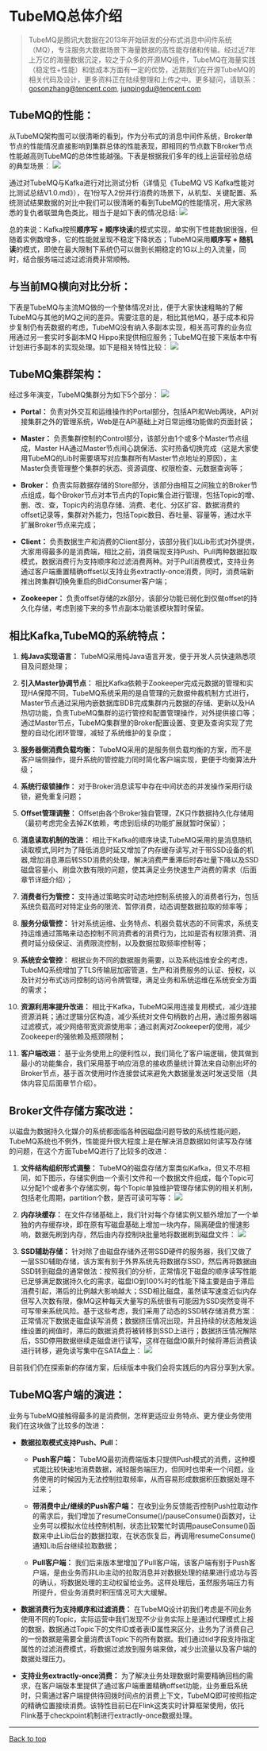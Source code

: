 # TubeMQ总体介绍

> TubeMQ是腾讯大数据在2013年开始研发的分布式消息中间件系统（MQ），专注服务大数据场景下海量数据的高性能存储和传输。经过近7年上万亿的海量数据沉淀，较之于众多的开源MQ组件，TubeMQ在海量实践（稳定性+性能）和低成本方面有一定的优势，近期我们在开源TubeMQ的相关代码及设计，更多资料正在陆续整理和上传之中。更多疑问，请联系： gosonzhang@tencent.com, junpingdu@tencent.com

## TubeMQ的性能： ##
从TubeMQ架构图可以很清晰的看到，作为分布式的消息中间件系统，Broker单节点的性能情况直接影响到集群总体的性能表现，即相同的节点数下Broker节点性能越高则TubeMQ的总体性能越强。下表是根据我们多年的线上运营经验总结的典型场景：
![](img/test_scheme.png)

通过对TubeMQ与Kafka进行对比测试分析（详情见《TubeMQ VS Kafka性能对比测试总结V1.0.md》），在1份写入2份并行消费的场景下，从机型、关键配置、系统测试结果数据的对比中我们可以很清晰的看到TubeMQ的性能情况，用大家熟悉的复仇者联盟角色类比，相当于是如下表的情况总结:
![](img/test_summary.png)

总的来说：Kafka按照**顺序写 + 顺序块读**的模式实现，单实例下性能数据很强，但随着实例数增多，它的性能就呈现不稳定下降状态；TubeMQ采用**顺序写 + 随机读**的模式，即使在最大限制下系统仍可以做到长期稳定的1G以上的入流量，同时，结合服务端过滤过滤消费非常顺畅。

## 与当前MQ横向对比分析： ##
下表是TubeMQ与主流MQ做的一个整体情况对比，便于大家快速粗略的了解TubeMQ与其他的MQ之间的差异。需要注意的是，相比其他MQ，基于成本和异步复制仍有丢数据的考虑，TubeMQ没有纳入多副本实现，相关高可靠的业务应用通过另一套实时多副本MQ Hippo来提供相应服务；TubeMQ在接下来版本中有计划进行多副本的实现处理。如下是相关特性比较：
![](img/mqs_comare.png)

## TubeMQ集群架构： ##
经过多年演变，TubeMQ集群分为如下5个部分：
![](img/sys_structure.png)

- **Portal：** 负责对外交互和运维操作的Portal部分，包括API和Web两块，API对接集群之外的管理系统，Web是在API基础上对日常运维功能做的页面封装；

- **Master：** 负责集群控制的Control部分，该部分由1个或多个Master节点组成，Master HA通过Master节点间心跳保活、实时热备切换完成（这是大家使用TubeMQ的Lib时需要填写对应集群所有Master节点地址的原因），主Master负责管理整个集群的状态、资源调度、权限检查、元数据查询等；

- **Broker：** 负责实际数据存储的Store部分，该部分由相互之间独立的Broker节点组成，每个Broker节点对本节点内的Topic集合进行管理，包括Topic的增、删、改、查，Topic内的消息存储、消费、老化、分区扩容、数据消费的offset记录等，集群对外能力，包括Topic数目、吞吐量、容量等，通过水平扩展Broker节点来完成；

- **Client：** 负责数据生产和消费的Client部分，该部分我们以Lib形式对外提供，大家用得最多的是消费端，相比之前，消费端现支持Push、Pull两种数据拉取模式，数据消费行为支持顺序和过滤消费两种。对于Pull消费模式，支持业务通过客户端重置精确offset以支持业务extractly-once消费，同时，消费端新推出跨集群切换免重启的BidConsumer客户端；

- **Zookeeper：** 负责offset存储的zk部分，该部分功能已弱化到仅做offset的持久化存储，考虑到接下来的多节点副本功能该模块暂时保留。

## 相比Kafka,TubeMQ的系统特点： ##


1. **纯Java实现语言：** TubeMQ采用纯Java语言开发，便于开发人员快速熟悉项目及问题处理；

2. **引入Master协调节点：** 相比Kafka依赖于Zookeeper完成元数据的管理和实现HA保障不同，TubeMQ系统采用的是自管理的元数据仲裁机制方式进行，Master节点通过采用内嵌数据库BDB完成集群内元数据的存储、更新以及HA热切功能，负责TubeMQ集群的运行管控和配置管理操作，对外提供接口等；通过Master节点，TubeMQ集群里的Broker配置设置、变更及查询实现了完整的自动化闭环管理，减轻了系统维护的复杂度；

3. **服务器侧消费负载均衡：** TubeMQ采用的是服务侧负载均衡的方案，而不是客户端侧操作，提升系统的管控能力同时简化客户端实现，更便于均衡算法升级；

4. **系统行级锁操作：** 对于Broker消息读写中存在中间状态的并发操作采用行级锁，避免重复问题；

5. **Offset管理调整：** Offset由各个Broker独自管理，ZK只作数据持久化存储用（最初考虑完全去掉ZK依赖，考虑到后续的功能扩展就暂时保留）；

6. **消息读取机制的改进：** 相比于Kafka的顺序块读,TubeMQ采用的是消息随机读取模式,同时为了降低消息时延又增加了内存缓存读写,对于带SSD设备的机器,增加消息滞后转SSD消费的处理，解决消费严重滞后时吞吐量下降以及SSD磁盘容量小、刷盘次数有限的问题，使其满足业务快速生产消费的需求（后面章节详细介绍）；

7. **消费者行为管控：** 支持通过策略实时动态地控制系统接入的消费者行为，包括系统负载高时对特定业务的限流、暂停消费，动态调整数据拉取的频率等；

8. **服务分级管控：** 针对系统运维、业务特点、机器负载状态的不同需求，系统支持运维通过策略来动态控制不同消费者的消费行为，比如是否有权限消费、消费时延分级保证、消费限流控制，以及数据拉取频率控制等；

9. **系统安全管控：** 根据业务不同的数据服务需要，以及系统运维安全的考虑，TubeMQ系统增加了TLS传输层加密管道，生产和消费服务的认证、授权，以及针对分布式访问控制的访问令牌管理，满足业务和系统运维在系统安全方面的需求；

10. **资源利用率提升改进：** 相比于Kafka，TubeMQ采用连接复用模式，减少连接资源消耗；通过逻辑分区构造，减少系统对文件句柄数的占用，通过服务器端过滤模式，减少网络带宽资源使用率；通过剥离对Zookeeper的使用，减少Zookeeper的强依赖及瓶颈限制；

11. **客户端改进：** 基于业务使用上的便利性以，我们简化了客户端逻辑，使其做到最小的功能集合，我们采用基于响应消息的接收质量统计算法来自动剔出坏的Broker节点，基于首次使用时作连接尝试来避免大数据量发送时发送受阻（具体内容见后面章节介绍）。

## Broker文件存储方案改进： ##
以磁盘为数据持久化媒介的系统都面临各种因磁盘问题导致的系统性能问题，TubeMQ系统也不例外，性能提升很大程度上是在解决消息数据如何读写及存储的问题，在这个方面TubeMQ进行了比较多的改进：

1. **文件结构组织形式调整：** TubeMQ的磁盘存储方案类似Kafka，但又不尽相同，如下图示，存储实例由一个索引文件和一个数据文件组成，每个Topic可以分配1个或者多个存储实例，每个Topic单独维护管理存储实例的相关机制，包括老化周期，partition个数，是否可读可写等：
![](img/store_file.png)

2. **内存块缓存：** 在文件存储基础上，我们针对每个存储实例又额外增加了一个单独的内存缓存块，即在原有写磁盘基础上增加一块内存，隔离硬盘的慢速影响，数据先刷到内存，然后由内存控制块批量地将数据刷到磁盘文件：
![](img/store_mem.png)

3. **SSD辅助存储：** 针对除了由磁盘存储外还带SSD硬件的服务器，我们又做了一层SSD辅助存储，该方案有别于外界系统先将数据存SSD，然后再将数据由SSD转到磁盘的通常做法：按照我们的分析，正常情况下磁盘的顺序读写性能已足够满足数据持久化的需求，磁盘IO到100%时的性能下降主要是由于滞后消费引起，滞后的比例越大影响越大；SSD相比磁盘，虽然读写速度近似内存但写入次数有限，像MQ这种每天大量写的系统很有可能因为SSD突然变得不可写带来系统风险。基于这些考虑，我们采用了动态的SSD转存储消费方案：正常情况下数据走磁盘读写消费；数据挤压情况出现，并且持续的状态触发运维设置的阀值时，滞后的数据消费将被转移到SSD上进行；数据挤压情况解除后，SSD停用数据继续走磁盘进行读写，这样在磁盘IO飙升时候将滞后消费读进行转移，避免读写集中在SATA盘上：
![](img/store_ssd.png)

目前我们仍在探索新的存储方案，后续版本中我们会将实践后的内容分享到大家。

## TubeMQ客户端的演进： ##
业务与TubeMQ接触得最多的是消费侧，怎样更适应业务特点、更方便业务使用我们在这块做了比较多的改进：

- **数据拉取模式支持Push、Pull：**
	- **Push客户端：** TubeMQ最初消费端版本只提供Push模式的消费，这种模式能比较快速地消费数据，减轻服务端压力，但同时也带来一个问题，业务使用的时候因为无法控制拉取频率，从而容易形成数据积压数据处理不过来；

	- **带消费中止/继续的Push客户端：** 在收到业务反馈能否控制Push拉取动作的需求后，我们增加了resumeConsume()/pauseConsume()函数对，让业务可以模拟水位线控制机制，状态比较繁忙时调用pauseConsume()函数来中止Lib后台的数据拉取，在状态恢复后，再调用resumeConsume()通知Lib后台继续拉取数据；

	- **Pull客户端：** 我们后来版本里增加了Pull客户端，该客户端有别于Push客户端，是由业务而非Lib主动的拉取消息并对数据处理的结果进行成功与否的确认，将数据处理的主动权留给业务。这样处理后，虽然服务端压力有所提升，但业务消费时积压情况可大大缓解。

- **数据消费行为支持顺序和过滤消费：** 在TubeMQ设计初我们考虑是不同业务使用不同的Topic，实际运营中我们发现不少业务实际上是通过代理模式上报的数据，数据通过Topic下的文件ID或者表ID属性来区分，业务为了消费自己的一份数据是需要全量消费该Topic下的所有数据。我们通过tid字段支持指定属性的过滤消费模式，将数据过滤放到服务端来做，减少出流量以及客户端的数据处理压力。

- **支持业务extractly-once消费：** 为了解决业务处理数据时需要精确回档的需求，在客户端版本里提供了通过客户端重置精确offset功能，业务重启系统时，只需通过客户端提供待回拨时间点的消费上下文，TubeMQ即可按照指定的精确位置接续消费。该特性目前已在Flink这类实时计算框架使用，依托Flink基于checkpoint机制进行extractly-once数据处理。

---
<a href="#top">Back to top</a>